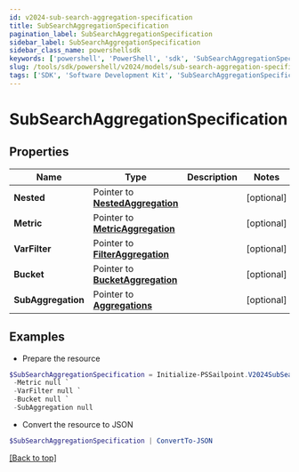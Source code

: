 ```yaml
---
id: v2024-sub-search-aggregation-specification
title: SubSearchAggregationSpecification
pagination_label: SubSearchAggregationSpecification
sidebar_label: SubSearchAggregationSpecification
sidebar_class_name: powershellsdk
keywords: ['powershell', 'PowerShell', 'sdk', 'SubSearchAggregationSpecification'] 
slug: /tools/sdk/powershell/v2024/models/sub-search-aggregation-specification
tags: ['SDK', 'Software Development Kit', 'SubSearchAggregationSpecification']
---
```



# SubSearchAggregationSpecification

## Properties

Name | Type | Description | Notes
------------ | ------------- | ------------- | -------------
**Nested** |  Pointer to [**NestedAggregation**](nested-aggregation) |  | [optional] 
**Metric** |  Pointer to [**MetricAggregation**](metric-aggregation) |  | [optional] 
**VarFilter** |  Pointer to [**FilterAggregation**](filter-aggregation) |  | [optional] 
**Bucket** |  Pointer to [**BucketAggregation**](bucket-aggregation) |  | [optional] 
**SubAggregation** |  Pointer to [**Aggregations**](aggregations) |  | [optional] 

## Examples

- Prepare the resource
```powershell
$SubSearchAggregationSpecification = Initialize-PSSailpoint.V2024SubSearchAggregationSpecification  -Nested null `
 -Metric null `
 -VarFilter null `
 -Bucket null `
 -SubAggregation null
```

- Convert the resource to JSON
```powershell
$SubSearchAggregationSpecification | ConvertTo-JSON
```


[[Back to top]](#) 

